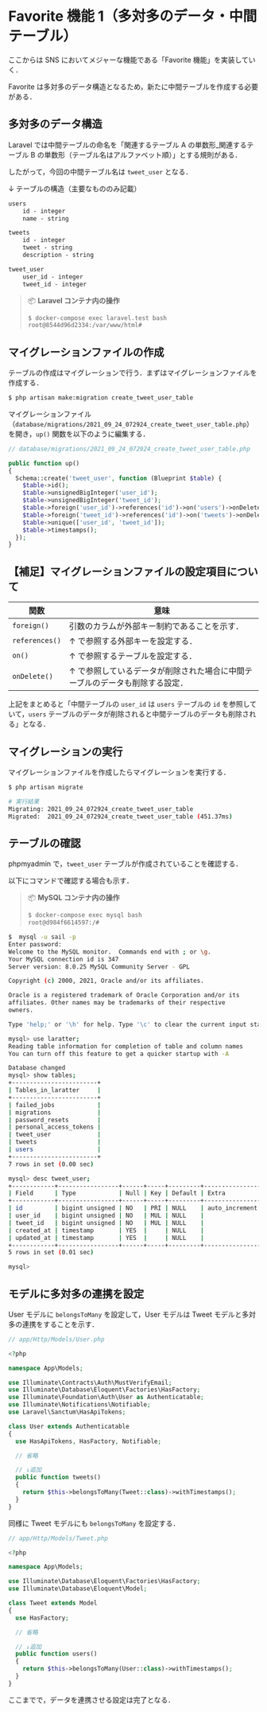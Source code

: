 # Favorite 機能 1（多対多のデータ・中間テーブル）

ここからは SNS においてメジャーな機能である「Favorite 機能」を実装していく．

Favorite は多対多のデータ構造となるため，新たに中間テーブルを作成する必要がある．

## 多対多のデータ構造

Laravel では中間テーブルの命名を「関連するテーブル A の単数形\_関連するテーブル B の単数形（テーブル名はアルファベット順）」とする規則がある．

したがって，今回の中間テーブル名は `tweet_user` となる．

↓ テーブルの構造（主要なもののみ記載）

```txt
users
    id - integer
    name - string

tweets
    id - integer
    tweet - string
    description - string

tweet_user
    user_id - integer
    tweet_id - integer

```

> 📦 **Laravel コンテナ内の操作**
>
> ```bash
> $ docker-compose exec laravel.test bash
> root@8544d96d2334:/var/www/html#
> ```

## マイグレーションファイルの作成

テーブルの作成はマイグレーションで行う．まずはマイグレーションファイルを作成する．

```bash
$ php artisan make:migration create_tweet_user_table
```

マイグレーションファイル（`database/migrations/2021_09_24_072924_create_tweet_user_table.php`）を開き，`up()` 関数を以下のように編集する．

```php
// database/migrations/2021_09_24_072924_create_tweet_user_table.php

public function up()
{
  Schema::create('tweet_user', function (Blueprint $table) {
    $table->id();
    $table->unsignedBigInteger('user_id');
    $table->unsignedBigInteger('tweet_id');
    $table->foreign('user_id')->references('id')->on('users')->onDelete('cascade');
    $table->foreign('tweet_id')->references('id')->on('tweets')->onDelete('cascade');
    $table->unique(['user_id', 'tweet_id']);
    $table->timestamps();
  });
}

```

## 【補足】マイグレーションファイルの設定項目について

| 関数           | 意味                                                                         |
| -------------- | ---------------------------------------------------------------------------- |
| `foreign()`    | 引数のカラムが外部キー制約であることを示す．                                 |
| `references()` | ↑ で参照する外部キーを設定する．                                             |
| `on()`         | ↑ で参照するテーブルを設定する．                                             |
| `onDelete()`   | ↑ で参照しているデータが削除された場合に中間テーブルのデータも削除する設定． |

上記をまとめると「中間テーブルの `user_id` は `users` テーブルの `id` を参照していて，`users` テーブルのデータが削除されると中間テーブルのデータも削除される」となる．

## マイグレーションの実行

マイグレーションファイルを作成したらマイグレーションを実行する．

```bash
$ php artisan migrate

# 実行結果
Migrating: 2021_09_24_072924_create_tweet_user_table
Migrated:  2021_09_24_072924_create_tweet_user_table (451.37ms)

```

## テーブルの確認

phpmyadmin で，`tweet_user` テーブルが作成されていることを確認する．

以下にコマンドで確認する場合も示す．

> 📦 **MySQL コンテナ内の操作**
>
> ```bash
> $ docker-compose exec mysql bash
> root@d984f6614597:/#
> ```

```bash
$  mysql -u sail -p
Enter password:
Welcome to the MySQL monitor.  Commands end with ; or \g.
Your MySQL connection id is 347
Server version: 8.0.25 MySQL Community Server - GPL

Copyright (c) 2000, 2021, Oracle and/or its affiliates.

Oracle is a registered trademark of Oracle Corporation and/or its
affiliates. Other names may be trademarks of their respective
owners.

Type 'help;' or '\h' for help. Type '\c' to clear the current input statement.

mysql> use laratter;
Reading table information for completion of table and column names
You can turn off this feature to get a quicker startup with -A

Database changed
mysql> show tables;
+------------------------+
| Tables_in_laratter     |
+------------------------+
| failed_jobs            |
| migrations             |
| password_resets        |
| personal_access_tokens |
| tweet_user             |
| tweets                 |
| users                  |
+------------------------+
7 rows in set (0.00 sec)

mysql> desc tweet_user;
+------------+-----------------+------+-----+---------+----------------+
| Field      | Type            | Null | Key | Default | Extra          |
+------------+-----------------+------+-----+---------+----------------+
| id         | bigint unsigned | NO   | PRI | NULL    | auto_increment |
| user_id    | bigint unsigned | NO   | MUL | NULL    |                |
| tweet_id   | bigint unsigned | NO   | MUL | NULL    |                |
| created_at | timestamp       | YES  |     | NULL    |                |
| updated_at | timestamp       | YES  |     | NULL    |                |
+------------+-----------------+------+-----+---------+----------------+
5 rows in set (0.01 sec)

mysql>
```

## モデルに多対多の連携を設定

User モデルに `belongsToMany` を設定して，User モデルは Tweet モデルと多対多の連携をすることを示す．

```php
// app/Http/Models/User.php

<?php

namespace App\Models;

use Illuminate\Contracts\Auth\MustVerifyEmail;
use Illuminate\Database\Eloquent\Factories\HasFactory;
use Illuminate\Foundation\Auth\User as Authenticatable;
use Illuminate\Notifications\Notifiable;
use Laravel\Sanctum\HasApiTokens;

class User extends Authenticatable
{
  use HasApiTokens, HasFactory, Notifiable;

  // 省略

  // ↓追加
  public function tweets()
  {
    return $this->belongsToMany(Tweet::class)->withTimestamps();
  }
}

```

同様に Tweet モデルにも `belongsToMany` を設定する．

```php
// app/Http/Models/Tweet.php

<?php

namespace App\Models;

use Illuminate\Database\Eloquent\Factories\HasFactory;
use Illuminate\Database\Eloquent\Model;

class Tweet extends Model
{
  use HasFactory;

  // 省略

  // ↓追加
  public function users()
  {
    return $this->belongsToMany(User::class)->withTimestamps();
  }
}

```

ここまでで，データを連携させる設定は完了となる．
